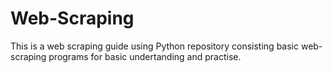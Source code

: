 # Web-Scraping
This is a web scraping guide using Python repository consisting basic web-scraping programs for basic undertanding and practise.
